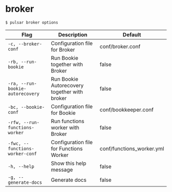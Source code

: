 # broker



```shell
$ pulsar broker options
```

|Flag|Description|Default|
|---|---|---|
| `-c, --broker-conf` | Configuration file for Broker|conf/broker.conf|
| `-rb, --run-bookie` | Run Bookie together with Broker|false|
| `-ra, --run-bookie-autorecovery` | Run Bookie Autorecovery together with broker|false|
| `-bc, --bookie-conf` | Configuration file for Bookie|conf/bookkeeper.conf|
| `-rfw, --run-functions-worker` | Run functions worker with Broker|false|
| `-fwc, --functions-worker-conf` | Configuration file for Functions Worker|conf/functions_worker.yml|
| `-h, --help` | Show this help message|false|
| `-g, --generate-docs` | Generate docs|false|

